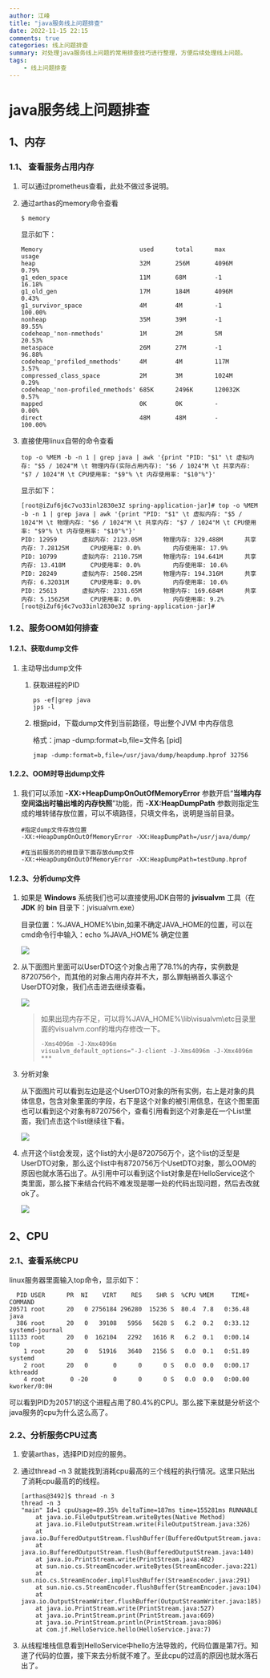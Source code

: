 ```yaml
---
author: 江峰
title: "java服务线上问题排查"
date: 2022-11-15 22:15
comments: true
categories: 线上问题排查
summary: 对处理java服务线上问题的常用排查技巧进行整理，方便后续处理线上问题。
tags: 
	- 线上问题排查
---
```


# java服务线上问题排查

## 1、内存

### 1.1、 查看服务占用内存

1. 可以通过prometheus查看，此处不做过多说明。

2. 通过arthas的memory命令查看

   ```
   $ memory
   ```

   显示如下：

   ```
   Memory                           used      total      max        usage
   heap                             32M       256M       4096M      0.79%
   g1_eden_space                    11M       68M        -1         16.18%
   g1_old_gen                       17M       184M       4096M      0.43%
   g1_survivor_space                4M        4M         -1         100.00%
   nonheap                          35M       39M        -1         89.55%
   codeheap_'non-nmethods'          1M        2M         5M         20.53%
   metaspace                        26M       27M        -1         96.88%
   codeheap_'profiled_nmethods'     4M        4M         117M       3.57%
   compressed_class_space           2M        3M         1024M      0.29%
   codeheap_'non-profiled_nmethods' 685K      2496K      120032K    0.57%
   mapped                           0K        0K         -          0.00%
   direct                           48M       48M        -          100.00%
   
   ```

3. 直接使用linux自带的命令查看

   ```
   top -o %MEM -b -n 1 | grep java | awk '{print "PID: "$1" \t 虚拟内存: "$5 / 1024"M \t 物理内存(实际占用内存): "$6 / 1024"M \t 共享内存: "$7 / 1024"M \t CPU使用率: "$9"% \t 内存使用率: "$10"%"}'
   ```

   显示如下：

   ```
   [root@iZuf6j6c7vo33inl2830e3Z spring-application-jar]# top -o %MEM -b -n 1 | grep java | awk '{print "PID: "$1" \t 虚拟内存: "$5 / 1024"M \t 物理内存: "$6 / 1024"M \t 共享内存: "$7 / 1024"M \t CPU使用率: "$9"% \t 内存使用率: "$10"%"}'
   PID: 12959       虚拟内存: 2123.05M      物理内存: 329.488M      共享内存: 7.28125M      CPU使用率: 0.0%         内存使用率: 17.9%
   PID: 10799       虚拟内存: 2110.75M      物理内存: 194.641M      共享内存: 13.418M       CPU使用率: 0.0%         内存使用率: 10.6%
   PID: 28249       虚拟内存: 2508.25M      物理内存: 194.316M      共享内存: 6.32031M      CPU使用率: 0.0%         内存使用率: 10.6%
   PID: 25613       虚拟内存: 2331.65M      物理内存: 169.684M      共享内存: 5.15625M      CPU使用率: 0.0%         内存使用率: 9.2%
   [root@iZuf6j6c7vo33inl2830e3Z spring-application-jar]# 	
   ```

### 1.2、服务OOM如何排查

#### 1.2.1、获取dump文件

1. 主动导出dump文件

   1. 获取进程的PID

      ```
      ps -ef|grep java
      jps -l
      ```

   2. 根据pid，下载dump文件到当前路径，导出整个JVM 中内存信息

      格式：jmap -dump:format=b,file=文件名 [pid]

      ```
      jmap -dump:format=b,file=/usr/java/dump/heapdump.hprof 32756
      ```

#### 1.2.2、OOM时导出dump文件

1. 我们可以添加 **-XX:+HeapDumpOnOutOfMemoryError** 参数开启“**当堆内存空间溢出时输出堆的内存快照**”功能，而 **-XX:HeapDumpPath** 参数则指定生成的堆转储存放位置，可以不填路径，只填文件名，说明是当前目录。

   ```
   #指定dump文件存放位置
   -XX:+HeapDumpOnOutOfMemoryError -XX:HeapDumpPath=/usr/java/dump/
   
   #在当前服务的的根目录下面存放dump文件
   -XX:+HeapDumpOnOutOfMemoryError -XX:HeapDumpPath=testDump.hprof
   ```

#### 1.2.3、分析dump文件

1. 如果是 **Windows** 系统我们也可以直接使用JDK自带的 **jvisualvm** 工具（在 **JDK** 的 **bin** 目录下：jvisualvm.exe）

   目录位置：%JAVA_HOME%\bin,如果不确定JAVA_HOME的位置，可以在cmd命令行中输入：echo %JAVA_HOME%  确定位置

   ![](https://img-blog.csdnimg.cn/53a7e17be93749cfa780ed8b1614ebab.png#pic_center)

2. 从下面图片里面可以UserDTO这个对象占用了78.1%的内存，实例数是8720756个，而其他的对象占用内存并不大，那么罪魁祸首久事这个UserDTO对象，我们点击进去继续查看。

   ![](https://img-blog.csdnimg.cn/0bdc2a2f34ad461bbc6f581f4899a92b.png#pic_center)

   > 如果出现内存不足，可以将%JAVA_HOME%\lib\visualvm\etc目录里面的visualvm.conf的堆内存修改一下。
   >
   > ```
   > -Xms4096m -J-Xmx4096m
   > visualvm_default_options="-J-client -J-Xms4096m -J-Xmx4096m ***
   > ```

3. 分析对象

   从下面图片可以看到左边是这个UserDTO对象的所有实例，右上是对象的具体信息，包含对象里面的字段，右下是这个对象的被引用信息，在这个图里面也可以看到这个对象有8720756个，查看引用看到这个对象是在一个List里面，我们点击这个list继续往下看。

   ![](https://img-blog.csdnimg.cn/9992d046bf414e4aa18ddbdb83a59c94.png#pic_center)

4. 点开这个list会发现，这个list的大小是8720756万个，这个list的泛型是UserDTO对象，那么这个list中有8720756万个UsetDTO对象，那么OOM的原因也就水落石出了。从引用中可以看到这个list对象是在HelloService这个类里面，那么接下来结合代码不难发现是哪一处的代码出现问题，然后去改就ok了。

   ![](https://img-blog.csdnimg.cn/7b86abe6a783434b82c233b9b9645df1.png#pic_center)



## 2、CPU

### 2.1、查看系统CPU

linux服务器里面输入top命令，显示如下：

```
  PID USER      PR  NI    VIRT    RES    SHR S  %CPU %MEM     TIME+ COMMAND   
20571 root      20   0 2756184 296280  15236 S  80.4  7.8   0:36.48 java
  386 root      20   0   39108   5956   5628 S   6.2  0.2   0:33.12 systemd-journal 
11133 root      20   0  162104   2292   1616 R   6.2  0.1   0:00.14 top
    1 root      20   0   51916   3640   2156 S   0.0  0.1   0:51.89 systemd
    2 root      20   0       0      0      0 S   0.0  0.0   0:00.17 kthreadd
    4 root       0 -20       0      0      0 S   0.0  0.0   0:00.00 kworker/0:0H         
```

可以看到PID为20571的这个进程占用了80.4%的CPU。那么接下来就是分析这个java服务的cpu为什么这么高了。

### 2.2、分析服务CPU过高

1. 安装arthas，选择PID对应的服务。

2. 通过thread -n 3 就能找到消耗cpu最高的三个线程的执行情况。这里只贴出了消耗cpu最高的的线程。

   ```
   [arthas@3492]$ thread -n 3
   thread -n 3
   "main" Id=1 cpuUsage=89.35% deltaTime=187ms time=155281ms RUNNABLE
       at java.io.FileOutputStream.writeBytes(Native Method)
       at java.io.FileOutputStream.write(FileOutputStream.java:326)
       at java.io.BufferedOutputStream.flushBuffer(BufferedOutputStream.java:82)
       at java.io.BufferedOutputStream.flush(BufferedOutputStream.java:140)
       at java.io.PrintStream.write(PrintStream.java:482)
       at sun.nio.cs.StreamEncoder.writeBytes(StreamEncoder.java:221)
       at sun.nio.cs.StreamEncoder.implFlushBuffer(StreamEncoder.java:291)
       at sun.nio.cs.StreamEncoder.flushBuffer(StreamEncoder.java:104)
       at java.io.OutputStreamWriter.flushBuffer(OutputStreamWriter.java:185)
       at java.io.PrintStream.write(PrintStream.java:527)
       at java.io.PrintStream.print(PrintStream.java:669)
       at java.io.PrintStream.println(PrintStream.java:806)
       at com.jf.HelloService.hello(HelloService.java:7)
   
   ```

3. 从线程堆栈信息看到HelloService中hello方法导致的，代码位置是第7行。知道了代码的位置，接下来去分析就不难了。至此cpu的过高的原因也就水落石出了。 
